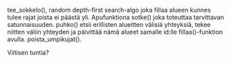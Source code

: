 tee_sokkelo(), random depth-first search-algo joka fillaa alueen kunnes tulee rajat joista ei päästä yli. Apufunktiona sotke() joka toteuttaa tarvittavan satunnaisuuden. puhko() etsii erillisten alueitten välisiä yhteyksiä, tekee niitten väliin yhteyden ja päivittää nämä alueet samalle id:lle fillaa()-funktion avulla. poista_umpikujat().

Viitisen tuntia?
